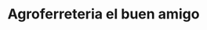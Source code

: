 ---
title: "Agroferreteria el buen amigo"
url: /ereguayquin/agroferreteria-el-buen-amigo/
shop: Supermarkt
---